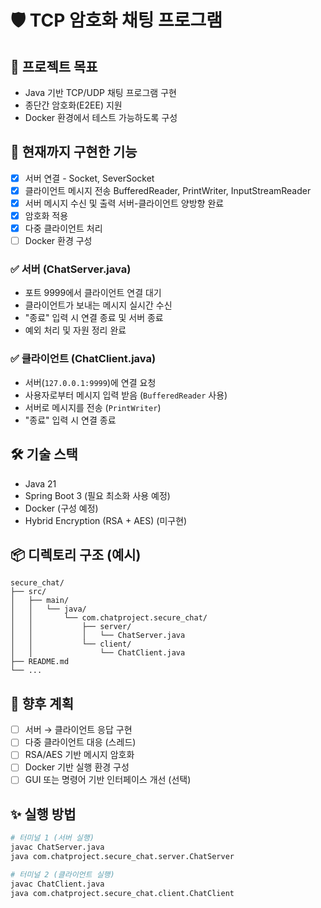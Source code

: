 # 🛡️ TCP 암호화 채팅 프로그램

## 📌 프로젝트 목표
- Java 기반 TCP/UDP 채팅 프로그램 구현
- 종단간 암호화(E2EE) 지원
- Docker 환경에서 테스트 가능하도록 구성

## 🧩 현재까지 구현한 기능
- [x] 서버 연결 - Socket, SeverSocket
- [x] 클라이언트 메시지 전송 BufferedReader, PrintWriter, InputStreamReader
- [x] 서버 메시지 수신 및 출력 서버-클라이언트 양방향 완료
- [x] 암호화 적용
- [x] 다중 클라이언트 처리
- [ ] Docker 환경 구성

### ✅ 서버 (ChatServer.java)
- 포트 9999에서 클라이언트 연결 대기
- 클라이언트가 보내는 메시지 실시간 수신
- "종료" 입력 시 연결 종료 및 서버 종료
- 예외 처리 및 자원 정리 완료

### ✅ 클라이언트 (ChatClient.java)
- 서버(`127.0.0.1:9999`)에 연결 요청
- 사용자로부터 메시지 입력 받음 (`BufferedReader` 사용)
- 서버로 메시지를 전송 (`PrintWriter`)
- "종료" 입력 시 연결 종료

## 🛠 기술 스택
- Java 21
- Spring Boot 3 (필요 최소화 사용 예정)
- Docker (구성 예정)
- Hybrid Encryption (RSA + AES) (미구현)

## 📦 디렉토리 구조 (예시)
```
secure_chat/
├── src/
│   ├── main/
│   │   └── java/
│   │       └── com.chatproject.secure_chat/
│   │           ├── server/
│   │           │   └── ChatServer.java
│   │           └── client/
│   │               └── ChatClient.java
├── README.md
└── ...
```

## 🧭 향후 계획
- [ ] 서버 → 클라이언트 응답 구현
- [ ] 다중 클라이언트 대응 (스레드)
- [ ] RSA/AES 기반 메시지 암호화
- [ ] Docker 기반 실행 환경 구성
- [ ] GUI 또는 명령어 기반 인터페이스 개선 (선택)

## ✨ 실행 방법
```bash
# 터미널 1 (서버 실행)
javac ChatServer.java
java com.chatproject.secure_chat.server.ChatServer

# 터미널 2 (클라이언트 실행)
javac ChatClient.java
java com.chatproject.secure_chat.client.ChatClient
```
